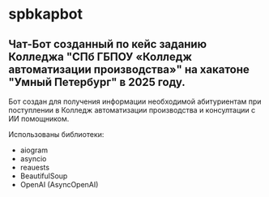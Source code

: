 # spbkapbot
## Чат-Бот созданный по кейс заданию Колледжа "СПб ГБПОУ «Колледж автоматизации производства»" на хакатоне "Умный Петербург" в 2025 году.


Бот создан для получения информации необходимой абитуриентам при поступлении в Колледж автоматизации производства и консултации с ИИ помощником.

Использованы библиотеки:
- aiogram
- asyncio
- reauests
- BeautifulSoup
- OpenAI (AsyncOpenAI)

